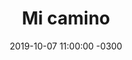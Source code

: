 ---
layout: post
category: Música
date: 2019-10-07 11:00:00 -0300
title: Mi camino
image: https://oceano.uy/api/images/programas/TodoPasa/ruta40Patagonia.jpg
summary: César Sanguinetti presentó varios piques para armar música ideal para curtir en la ruta. Desde Mumford & Sons, The Lumineers,Edward Sharpe & The Magnetic Zeros, The Strokes y Oasis
file: https://audios.oceanofm.com/programas/TodoPasa/19-10-072amaanabloque1.mp3
duration: 24:04
oceanourl: https://oceano.uy/todopasa/musica/19625-mi-camino
---